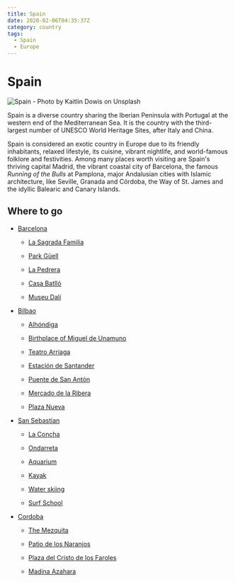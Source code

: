 ```yaml
---
title: Spain
date: 2020-02-06T04:35:37Z
category: country
tags:
  - Spain
  - Europe
---
```


# Spain <WishWidget	country="ES" picture="https://images.unsplash.com/photo-1515443961218-a51367888e4b?ixlib=rb-1.2.1&ixid=eyJhcHBfaWQiOjEyMDd9&auto=format&fit=crop&w=1050&q=80"></WishWidget>

![Spain - Photo by Kaitlin Dowis on Unsplash](https://images.unsplash.com/photo-1515443961218-a51367888e4b?ixlib=rb-1.2.1&ixid=eyJhcHBfaWQiOjEyMDd9&auto=format&fit=crop&w=1050&q=80)

Spain is a diverse country sharing the Iberian Peninsula with Portugal at the western end of the Mediterranean Sea. It is the country with the third-largest number of UNESCO World Heritage Sites, after Italy and China.

Spain is considered an exotic country in Europe due to its friendly inhabitants, relaxed lifestyle, its cuisine, vibrant nightlife, and world-famous folklore and festivities. Among many places worth visiting are Spain's thriving capital Madrid, the vibrant coastal city of Barcelona, the famous _Running of the Bulls_ at Pamplona, major Andalusian cities with Islamic architecture, like Seville, Granada and Córdoba, the Way of St. James and the idyllic Balearic and Canary Islands.

## Where to go

- [Barcelona](/travel/spain/barcelona) <WishWidget	country="ES"	city="Barcelona"	picture="https://images.unsplash.com/photo-1523531294919-4bcd7c65e216?ixlib=rb-1.2.1&ixid=eyJhcHBfaWQiOjEyMDd9&auto=format&fit=crop&w=600&q=80" post="/travel/spain/barcelona"></WishWidget>

	- [La Sagrada Familia](/travel/spain/barcelona/#la-sagrada-familia) <WishWidget	country="ES"	city="Barcelona"	activity="La Sagrada Familia" picture="https://images.unsplash.com/photo-1532704553978-0f1446208202?ixlib=rb-1.2.1&ixid=eyJhcHBfaWQiOjEyMDd9&auto=format&fit=crop&w=600&q=80" post="/travel/spain/barcelona/#la-sagrada-familia"></WishWidget>

	- [Park Güell](/travel/spain/barcelona/#other-gaudi-architecture-and-modernist-barcelona) <WishWidget country="ES"	city="Barcelona" activity="Parc Güell" picture="https://images.unsplash.com/photo-1555156801-0366d40d4402?ixlib=rb-1.2.1&ixid=eyJhcHBfaWQiOjEyMDd9&auto=format&fit=crop&w=600&q=80" post="/travel/spain/barcelona/#other-gaudi-architecture-and-modernist-barcelona"></WishWidget>

	- [La Pedrera](/travel/spain/barcelona/#other-gaudi-architecture-and-modernist-barcelona) <WishWidget	country="ES" city="Barcelona" activity="La Pedrera" post="/travel/spain/barcelona/#other-gaudi-architecture-and-modernist-barcelona" picture="https://images.unsplash.com/photo-1555156801-0366d40d4402?ixlib=rb-1.2.1&ixid=eyJhcHBfaWQiOjEyMDd9&auto=format&fit=crop&w=600&q=80"></WishWidget>

	- [Casa Batlló](/travel/spain/barcelona/#other-gaudi-architecture-and-modernist-barcelona) <WishWidget	country="ES" city="Barcelona" activity="Casa Batllo" post="/travel/spain/barcelona/#other-gaudi-architecture-and-modernist-barcelona"></WishWidget>

	- [Museu Dalí](/travel/spain/barcelona/#museu-dali)
	<WishWidget	country="ES" city="Barcelona"	activity="Museu Dalí"></WishWidget>

- [Bilbao](/travel/spain/bilbao) <WishWidget country="ES" city="Bilbao" picture="https://images.unsplash.com/photo-1554212264-aae064407bd6?ixlib=rb-1.2.1&ixid=eyJhcHBfaWQiOjEyMDd9&auto=format&fit=crop&w=600&q=60" post="/travel/spain/bilbao"></WishWidget>

	- [Alhóndiga](/travel/spain/bilbao/#alhondiga) <WishWidget country="ES" city="Bilbao" activity="Alhondiga"></WishWidget>

	- [Birthplace of Miguel de Unamuno](/travel/spain/bilbao/#birthplace-of-miguel-de-unamuno) <WishWidget country="ES" city="Bilbao" activity="Alhondiga"></WishWidget>

	- [Teatro Arriaga](/travel/spain/bilbao/#teatro-arriaga) <WishWidget country="ES" city="Bilbao" activity="Teatro Arriaga"></WishWidget>

	- [Estación de Santander ](/travel/spain/bilbao/#estacion-de-santander) <WishWidget country="ES" city="Bilbao" activity="Estación de Santander"></WishWidget>

	- [Puente de San Antón](/travel/spain/bilbao/#puente-de-san-anton) <WishWidget country="ES" city="Bilbao" activity="Puente de San Anton"></WishWidget>

	- [Mercado de la Ribera](/travel/spain/bilbao/#mercado-de-la-ribera) <WishWidget country="ES" city="Bilbao" activity="Mercado de la Ribera"></WishWidget>

	- [Plaza Nueva](/travel/spain/bilbao/#plaza-nueva) <WishWidget country="ES" city="Bilbao" activity="Plaza Nueva"></WishWidget>

- [San Sebastian](/travel/spain/san-sebastian) <WishWidget	country="ES" city="San Sebastian"	picture="https://wikitravel.org/upload/en/thumb/a/a9/San_Sebastian.JPG/320px-San_Sebastian.JPG"></WishWidget>

	- [La Concha](/travel/spain/san-sebastian/#the-beach)	<WishWidget	country="ES" city="San Sebastian"	activity="La Concha" picture="https://wikitravel.org/upload/en/thumb/1/19/SanSebastian_PaseoDeLaConcha.jpg/320px-SanSebastian_PaseoDeLaConcha.jpg"></WishWidget>

	- [Ondarreta](/travel/spain/san-sebastian/#the-beach) <WishWidget	country="ES" city="San Sebastian"	activity="Ondarreta"></WishWidget>

	- [Aquarium](/travel/spain/san-sebastian/#other-attraction) <WishWidget	country="ES" city="San Sebastian"	activity="Aquarium"></WishWidget>

	- [Kayak](/travel/spain/san-sebastian/#other-attractions) <WishWidget	country="ES" city="San Sebastian"	activity="Kayak"></WishWidget>

	- [Water skiing](/travel/spain/san-sebastian/#other-attractions) <WishWidget	country="ES" city="San Sebastian"	activity="Water skiing"></WishWidget>

	- [Surf School](/travel/spain/san-sebastian/#other-attractions)<WishWidget	country="ES" city="San Sebastian"	activity="Puka Surf Eskola"></WishWidget>

- [Cordoba](/travel/spain/cordoba) <WishWidget country="ES" city="Cordoba"></WishWidget>

	- [The Mezquita](/travel/spain/cordoba/#the-mezquita) <WishWidget country="ES" city="Cordoba" activity="The Mezquita"></WishWidget>

	- [Patio de los Naranjos](/travel/spain/cordoba/#the-mezquita) <WishWidget country="ES" city="Cordoba" activity="Patio de los Naranjos"></WishWidget>

	- [Plaza del Cristo de los Faroles](/travel/spain/cordoba/#outside-the-old-city) <WishWidget country="ES" city="Cordoba" activity="Cristo de los faroles"></WishWidget>

	- [Madina Azahara](/travel/spain/cordoba/#outside-the-old-city) <WishWidget country="ES" city="Cordoba" activity="Medina Azahara"></WishWidget>
